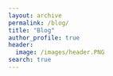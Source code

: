 ```yaml
---
layout: archive
permalink: /blog/
title: "Blog"
author_profile: true
header:
  image: /images/header.PNG
search: true
---
```

